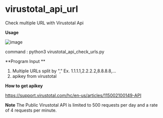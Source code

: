 # virustotal_api_url
Check multiple URL with Virustotal Api

**Usage**

![image](https://user-images.githubusercontent.com/70726596/125559042-4293be2c-e799-4838-aafe-3506c27a000f.png)

command : python3 virustotal_api_check_urls.py

**Program Input **

1. Multiple URLs split by "," Ex. 1.1.1.1,2.2.2.2,8.8.8.8,...
2. apikey from virustotal


**How to get apikey**

https://support.virustotal.com/hc/en-us/articles/115002100149-API


**Note**
The Public Virustotal API is limited to 500 requests per day and a rate of 4 requests per minute.
